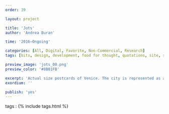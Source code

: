 ```yaml
---
order: 39

layout: project

title: 'Jots'
author: 'Andrea Buran'

time: '2016–Ongoing'

categories: [All, Digital, Favorite, Non-Commercial, Research]
tags: [bits, design, development, food for thought, quotations, site, sources]

preview_image: 'jots_00.png'
preview_color: '#8B81FB'

excerpt: 'Actual size postcards of Venice. The city is represented as a pattern of various texture.'
exordium: ''

publish: 'yes'
---
```


tags
: {% include tags.html %}
